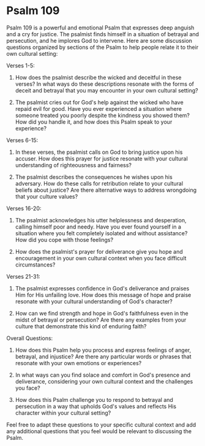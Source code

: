 # Psalm 109

Psalm 109 is a powerful and emotional Psalm that expresses deep anguish and a cry for justice. The psalmist finds himself in a situation of betrayal and persecution, and he implores God to intervene. Here are some discussion questions organized by sections of the Psalm to help people relate it to their own cultural setting:

Verses 1-5:

1. How does the psalmist describe the wicked and deceitful in these verses? In what ways do these descriptions resonate with the forms of deceit and betrayal that you may encounter in your own cultural setting?

2. The psalmist cries out for God's help against the wicked who have repaid evil for good. Have you ever experienced a situation where someone treated you poorly despite the kindness you showed them? How did you handle it, and how does this Psalm speak to your experience?

Verses 6-15:

1. In these verses, the psalmist calls on God to bring justice upon his accuser. How does this prayer for justice resonate with your cultural understanding of righteousness and fairness?

2. The psalmist describes the consequences he wishes upon his adversary. How do these calls for retribution relate to your cultural beliefs about justice? Are there alternative ways to address wrongdoing that your culture values?

Verses 16-20:

1. The psalmist acknowledges his utter helplessness and desperation, calling himself poor and needy. Have you ever found yourself in a situation where you felt completely isolated and without assistance? How did you cope with those feelings?

2. How does the psalmist's prayer for deliverance give you hope and encouragement in your own cultural context when you face difficult circumstances?

Verses 21-31:

1. The psalmist expresses confidence in God's deliverance and praises Him for His unfailing love. How does this message of hope and praise resonate with your cultural understanding of God's character?

2. How can we find strength and hope in God's faithfulness even in the midst of betrayal or persecution? Are there any examples from your culture that demonstrate this kind of enduring faith?

Overall Questions:

1. How does this Psalm help you process and express feelings of anger, betrayal, and injustice? Are there any particular words or phrases that resonate with your own emotions or experiences?

2. In what ways can you find solace and comfort in God's presence and deliverance, considering your own cultural context and the challenges you face?

3. How does this Psalm challenge you to respond to betrayal and persecution in a way that upholds God's values and reflects His character within your cultural setting?

Feel free to adapt these questions to your specific cultural context and add any additional questions that you feel would be relevant to discussing the Psalm.